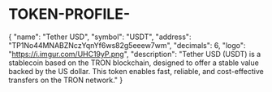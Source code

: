 # TOKEN-PROFILE-
{
  "name": "Tether USD",
  "symbol": "USDT",
  "address": "TP1No44MNABZNczYqnYf6ws82g5eeew7wm",
  "decimals": 6,
  "logo": "https://i.imgur.com/UHC19yP.png",
  "description": "Tether USD (USDT) is a stablecoin based on the TRON blockchain, designed to offer a stable value backed by the US dollar. This token enables fast, reliable, and cost-effective transfers on the TRON network."
}
